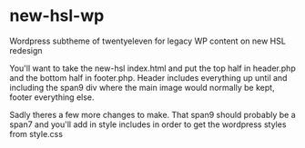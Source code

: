 new-hsl-wp
==========

Wordpress subtheme of twentyeleven for legacy WP content on new HSL redesign

You'll want to take the new-hsl index.html and put the top half in header.php and the bottom half in footer.php. Header includes everything up until and including the span9 div where the main image would normally be kept, footer everything else.

Sadly theres a few more changes to make. That span9 should probably be a span7 and you'll add in style includes in order to get the wordpress styles from style.css
<link rel="stylesheet" type="text/css" media="all" href="<?php bloginfo( 'stylesheet_url' ); ?>" />

